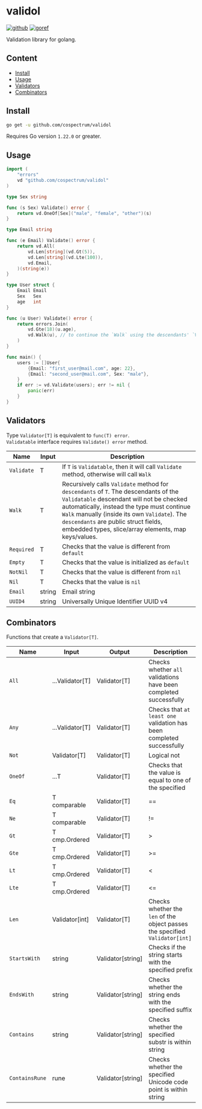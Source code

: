 # validol
[![github]](https://github.com/cospectrum/validol)
[![goref]](https://pkg.go.dev/github.com/cospectrum/validol)

[github]: https://img.shields.io/badge/github-cospectrum/validol-8da0cb?logo=github
[goref]: https://pkg.go.dev/badge/github.com/cospectrum/validol

Validation library for golang.

## Content
- [Install](#install)
- [Usage](#usage)
- [Validators](#validators)
- [Combinators](#combinators)

## Install
```sh
go get -u github.com/cospectrum/validol
```
Requires Go version `1.22.0` or greater.

## Usage

```go
import (
	"errors"
	vd "github.com/cospectrum/validol"
)

type Sex string

func (s Sex) Validate() error {
	return vd.OneOf[Sex]("male", "female", "other")(s)
}

type Email string

func (e Email) Validate() error {
	return vd.All(
		vd.Len[string](vd.Gt(5)),
		vd.Len[string](vd.Lte(100)),
		vd.Email,
	)(string(e))
}

type User struct {
	Email Email
	Sex   Sex
	age   int
}

func (u User) Validate() error {
	return errors.Join(
		vd.Gte(18)(u.age),
		vd.Walk(u), // to continue the `Walk` using the descendants' `Validate` methods
	)
}

func main() {
	users := []User{
		{Email: "first_user@mail.com", age: 22},
		{Email: "second_user@mail.com", Sex: "male"},
	}
	if err := vd.Validate(users); err != nil {
		panic(err)
	}
}
```

## Validators
Type `Validator[T]` is equivalent to `func(T) error`. \
`Validatable` interface requires `Validate() error` method.

| Name | Input | Description |
| - | - | - |
| `Validate` | T | If `T` is `Validatable`, then it will call `Validate` method, otherwise will call `Walk` |
| `Walk` | T | Recursively calls `Validate` method for `descendants` of `T`. The descendants of the `Validatable` descendant will not be checked automatically, instead the type must continue `Walk` manually (inside its own `Validate`). The `descendants` are public struct fields, embedded types, slice/array elements, map keys/values. |
| `Required` | T | Checks that the value is different from `default` |
| `Empty` | T | Checks that the value is initialized as `default` |
| `NotNil` | T | Checks that the value is different from `nil` |
| `Nil` | T | Checks that the value is `nil` |
| `Email` | string | Email string |
| `UUID4` | string | Universally Unique Identifier UUID v4 |

## Combinators
Functions that create a `Validator[T]`.

| Name | Input | Output | Description |
| - | - | - | - |
| `All` | ...Validator[T] | Validator[T] | Checks whether `all` validations have been completed successfully |
| `Any` | ...Validator[T] | Validator[T] | Checks that `at least one` validation has been completed successfully |
| `Not` | Validator[T] | Validator[T] | Logical not |
| `OneOf` | ...T | Validator[T] | Checks that the value is equal to one of the specified | 
| `Eq` | T comparable | Validator[T] | == |
| `Ne` | T comparable | Validator[T] | != |
| `Gt` | T cmp.Ordered | Validator[T] | > |
| `Gte` | T cmp.Ordered | Validator[T] | >= |
| `Lt` | T cmp.Ordered | Validator[T] | < |
| `Lte` | T cmp.Ordered | Validator[T] | <= |
| `Len` | Validator[int] | Validator[T] | Checks whether the `len` of the object passes the specified `Validator[int]` |
| `StartsWith` | string | Validator[string] | Checks if the string starts with the specified prefix |
| `EndsWith` | string | Validator[string] | Checks whether the string ends with the specified suffix |
| `Contains` | string | Validator[string] | Checks whether the specified substr is within string |
| `ContainsRune` | rune | Validator[string] | Checks whether the specified Unicode code point is within string |
